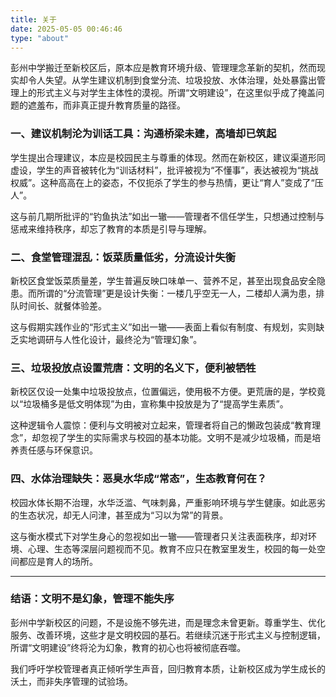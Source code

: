 ```yaml
---
title: 关于
date: 2025-05-05 00:46:46
type: "about" 
---
```


彭州中学搬迁至新校区后，原本应是教育环境升级、管理理念革新的契机，然而现实却令人失望。从学生建议机制到食堂分流、垃圾投放、水体治理，处处暴露出管理上的形式主义与对学生主体性的漠视。所谓“文明建设”，在这里似乎成了掩盖问题的遮羞布，而非真正提升教育质量的路径。

<!-- more -->

### 一、建议机制沦为训话工具：沟通桥梁未建，高墙却已筑起

学生提出合理建议，本应是校园民主与尊重的体现。然而在新校区，建议渠道形同虚设，学生的声音被转化为“训话材料”，批评被视为“不懂事”，表达被视为“挑战权威”。这种高高在上的姿态，不仅扼杀了学生的参与热情，更让“育人”变成了“压人”。

这与前几期所批评的“钓鱼执法”如出一辙——管理者不信任学生，只想通过控制与惩戒来维持秩序，却忘了教育的本质是引导与理解。

### 二、食堂管理混乱：饭菜质量低劣，分流设计失衡

新校区食堂饭菜质量差，学生普遍反映口味单一、营养不足，甚至出现食品安全隐患。而所谓的“分流管理”更是设计失衡：一楼几乎空无一人，二楼却人满为患，排队时间长、就餐体验差。

这与假期实践作业的“形式主义”如出一辙——表面上看似有制度、有规划，实则缺乏实地调研与人性化设计，最终沦为“管理幻象”。

### 三、垃圾投放点设置荒唐：文明的名义下，便利被牺牲

新校区仅设一处集中垃圾投放点，位置偏远，使用极不方便。更荒唐的是，学校竟以“垃圾桶多是低文明体现”为由，宣称集中投放是为了“提高学生素质”。

这种逻辑令人震惊：便利与文明被对立起来，管理者将自己的懒政包装成“教育理念”，却忽视了学生的实际需求与校园的基本功能。文明不是减少垃圾桶，而是培养责任感与环保意识。

### 四、水体治理缺失：恶臭水华成“常态”，生态教育何在？

校园水体长期不治理，水华泛滥、气味刺鼻，严重影响环境与学生健康。如此恶劣的生态状况，却无人问津，甚至成为“习以为常”的背景。

这与衡水模式下对学生身心的忽视如出一辙——管理者只关注表面秩序，却对环境、心理、生态等深层问题视而不见。教育不应只在教室里发生，校园的每一处空间都应是育人的场所。

---

### 结语：文明不是幻象，管理不能失序

彭州中学新校区的问题，不是设施不够先进，而是理念未曾更新。尊重学生、优化服务、改善环境，这些才是文明校园的基石。若继续沉迷于形式主义与控制逻辑，所谓“文明建设”终将沦为幻象，教育的初心也将被彻底吞噬。

我们呼吁学校管理者真正倾听学生声音，回归教育本质，让新校区成为学生成长的沃土，而非失序管理的试验场。
